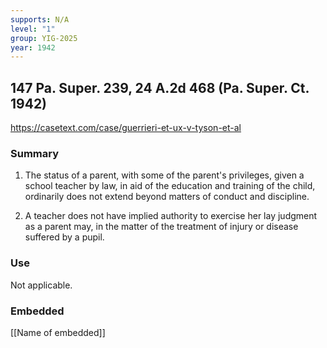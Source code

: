 ```yaml
---
supports: N/A
level: "1"
group: YIG-2025
year: 1942
---
```

## 147 Pa. Super. 239, 24 A.2d 468 (Pa. Super. Ct. 1942)

https://casetext.com/case/guerrieri-et-ux-v-tyson-et-al

### Summary

1. The status of a parent, with some of the parent's privileges, given a school teacher by law, in aid of the education and training of the child, ordinarily does not extend beyond matters of conduct and discipline.

2. A teacher does not have implied authority to exercise her lay judgment as a parent may, in the matter of the treatment of injury or disease suffered by a pupil.

### Use

Not applicable.

### Embedded

[[Name of embedded]]